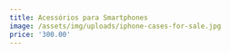 ```yaml
---
title: Acessórios para Smartphones
image: /assets/img/uploads/iphone-cases-for-sale.jpg
price: '300.00'
---
```


